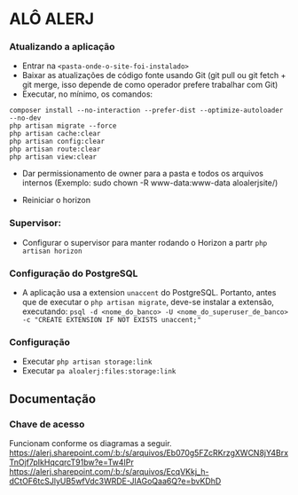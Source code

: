 # ALÔ ALERJ

### Atualizando a aplicação

- Entrar na `<pasta-onde-o-site-foi-instalado>`
- Baixar as atualizações de código fonte usando Git (git pull ou git fetch + git merge, isso depende de como operador prefere trabalhar com Git)
- Executar, no mínimo, os comandos:

```
composer install --no-interaction --prefer-dist --optimize-autoloader --no-dev
php artisan migrate --force
php artisan cache:clear
php artisan config:clear
php artisan route:clear
php artisan view:clear
```

- Dar permissionamento de owner para a pasta e todos os arquivos internos (Exemplo: sudo chown -R www-data:www-data aloalerjsite/)

- Reiniciar o horizon

### Supervisor:
- Configurar o supervisor para manter rodando o Horizon a partr `php artisan horizon`

### Configuração do PostgreSQL
- A aplicação usa a extension `unaccent` do PostgreSQL. Portanto, antes que de executar o `php artisan migrate`, deve-se instalar a extensão, executando:
`psql -d <nome_do_banco> -U <nome_do_superuser_de_banco> -c "CREATE EXTENSION IF NOT EXISTS unaccent;"`

### Configuração
- Executar `php artisan storage:link`
- Executar `pa aloalerj:files:storage:link`

## Documentação

### Chave de acesso
Funcionam conforme os diagramas a seguir.
https://alerj.sharepoint.com/:b:/s/arquivos/Eb070g5FZcRKrzgXWCN8jY4BrxTnOjf7pIkHqcqrcT91bw?e=Tw4IPr
https://alerj.sharepoint.com/:b:/s/arquivos/EcqVKkj_h-dCtOF6tcSJlyUB5wfVdc3WRDE-JIAGoQaa6Q?e=bvKDhD

